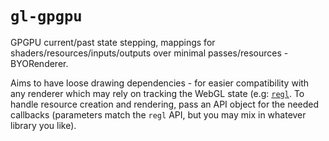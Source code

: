 # `gl-gpgpu`

GPGPU current/past state stepping, mappings for shaders/resources/inputs/outputs over minimal passes/resources - BYORenderer.

Aims to have loose drawing dependencies - for easier compatibility with any renderer which may rely on tracking the WebGL state (e.g: [`regl`](https://github.com/regl-project/regl/).
To handle resource creation and rendering, pass an API object for the needed callbacks (parameters match the `regl` API, but you may mix in whatever library you like).
